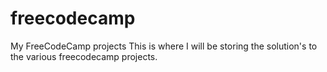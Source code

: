 # freecodecamp
My FreeCodeCamp projects
  This is where I will be storing the solution's to the various
  freecodecamp projects.

